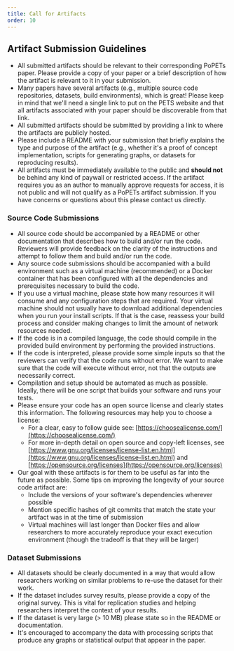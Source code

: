 ```yaml
---
title: Call for Artifacts
order: 10
---
```


## Artifact Submission Guidelines

- All submitted artifacts should be relevant to their corresponding PoPETs
  paper. Please provide a copy of your paper or a brief description of how the
  artifact is relevant to it in your submission.
- Many papers have several artifacts (e.g., multiple source code repositories,
  datasets, build environments), which is great! Please keep in mind that we'll
  need a single link to put on the PETS website and that all artifacts
  associated with your paper should be discoverable from that link.
- All submitted artifacts should be submitted by providing a link to where the
  artifacts are publicly hosted.
- Please include a README with your submission that briefly explains the type
  and purpose of the artifact (e.g., whether it's a proof of concept
  implementation, scripts for generating graphs, or datasets for reproducing
  results).
- All artifacts must be immediately available to the public and **should not**
  be behind any kind of paywall or restricted access. If the artifact requires
  you as an author to manually approve requests for access, it is not public and
  will not qualify as a PoPETs artifact submission. If you have concerns or
  questions about this please contact us directly.

### Source Code Submissions

- All source code should be accompanied by a README or other documentation that describes how to build and/or run the code. Reviewers will provide feedback on the clarity of the instructions and attempt to follow them and build and/or run the code.
- Any source code submissions should be accompanied with a build environment such as a virtual machine (recommended) or a Docker container that has been configured with all the dependencies and prerequisites necessary to build the code.
- If you use a virtual machine, please state how many resources it will consume and any configuration steps that are required. Your virtual machine should not usually have to download additional dependencies when you run your install scripts. If that is the case, reassess your build process and consider making changes to limit the amount of network resources needed.
- If the code is in a compiled language, the code should compile in the provided build environment by performing the provided instructions.
- If the code is interpreted, please provide some simple inputs so that the reviewers can verify that the code runs without error. We want to make sure that the code will execute without error, not that the outputs are necessarily correct.
- Compilation and setup should be automated as much as possible. Ideally, there will be one script that builds your software and runs your tests.
- Please ensure your code has an open source license and clearly states this information. The following resources may help you to choose a license:
  - For a clear, easy to follow guide see: [https://choosealicense.com/](https://choosealicense.com/)
  - For more in-depth detail on open source and copy-left licenses, see [https://www.gnu.org/licenses/license-list.en.html](https://www.gnu.org/licenses/license-list.en.html) and [https://opensource.org/licenses](https://opensource.org/licenses)
- Our goal with these artifacts is for them to be useful as far into the future as possible. Some tips on improving the longevity of your source code artifact are:
  - Include the versions of your software's dependencies wherever possible
  - Mention specific hashes of git commits that match the state your artifact was in at the time of submission
  - Virtual machines will last longer than Docker files and allow researchers to more accurately reproduce your exact execution environment (though the tradeoff is that they will be larger)

### Dataset Submissions

- All datasets should be clearly documented in a way that would allow researchers working on similar problems to re-use the dataset for their work.
- If the dataset includes survey results, please provide a copy of the original survey. This is vital for replication studies and helping researchers interpret the context of your results.
- If the dataset is very large (> 10 MB) please state so in the README or documentation.
- It's encouraged to accompany the data with processing scripts that produce any graphs or statistical output that appear in the paper.
